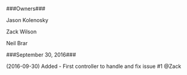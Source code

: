 ###Owners###

Jason Kolenosky

Zack Wilson

Neil Brar

###September 30, 2016###

(2016-09-30)
    Added - First controller to handle and fix issue #1 @Zack